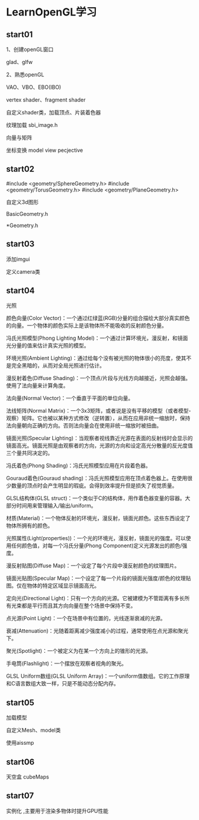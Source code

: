 # LearnOpenGL学习



## start01

1、创建openGL窗口

glad、glfw

2、熟悉openGL

VAO、VBO、EBO(IBO)

vertex shader、fragment shader

自定义shader类，加载顶点、片装着色器

纹理加载 sbi_image.h

向量与矩阵

坐标变换 model view pecjective

## start02

#include <geometry/SphereGeometry.h>
#include <geometry/TorusGeometry.h>
#include <geometry/PlaneGeometry.h>

自定义3d图形 

BasicGeometry.h

*Geometry.h

## start03

添加imgui

定义camera类

## start04

光照

颜色向量(Color Vector)：一个通过红绿蓝(RGB)分量的组合描绘大部分真实颜色的向量。一个物体的颜色实际上是该物体所不能吸收的反射颜色分量。

冯氏光照模型(Phong Lighting Model)：一个通过计算环境光，漫反射，和镜面光分量的值来估计真实光照的模型。

环境光照(Ambient Lighting)：通过给每个没有被光照的物体很小的亮度，使其不是完全黑暗的，从而对全局光照进行估计。

漫反射着色(Diffuse Shading)：一个顶点/片段与光线方向越接近，光照会越强。使用了法向量来计算角度。

法向量(Normal Vector)：一个垂直于平面的单位向量。

法线矩阵(Normal Matrix)：一个3x3矩阵，或者说是没有平移的模型（或者模型-观察）矩阵。它也被以某种方式修改（逆转置），从而在应用非统一缩放时，保持法向量朝向正确的方向。否则法向量会在使用非统一缩放时被扭曲。

镜面光照(Specular Lighting)：当观察者视线靠近光源在表面的反射线时会显示的镜面高光。镜面光照是由观察者的方向，光源的方向和设定高光分散量的反光度值三个量共同决定的。

冯氏着色(Phong Shading)：冯氏光照模型应用在片段着色器。

Gouraud着色(Gouraud shading)：冯氏光照模型应用在顶点着色器上。在使用很少数量的顶点时会产生明显的瑕疵。会得到效率提升但是损失了视觉质量。

GLSL结构体(GLSL struct)：一个类似于C的结构体，用作着色器变量的容器。大部分时间用来管理输入/输出/uniform。

材质(Material)：一个物体反射的环境光，漫反射，镜面光颜色。这些东西设定了物体所拥有的颜色。

光照属性(Light(properties))：一个光的环境光，漫反射，镜面光的强度。可以使用任何颜色值，对每一个冯氏分量(Phong Component)定义光源发出的颜色/强度。

漫反射贴图(Diffuse Map)：一个设定了每个片段中漫反射颜色的纹理图片。

镜面光贴图(Specular Map)：一个设定了每一个片段的镜面光强度/颜色的纹理贴图。仅在物体的特定区域显示镜面高光。

定向光(Directional Light)：只有一个方向的光源。它被建模为不管距离有多长所有光束都是平行而且其方向向量在整个场景中保持不变。

点光源(Point Light)：一个在场景中有位置的，光线逐渐衰减的光源。

衰减(Attenuation)：光随着距离减少强度减小的过程，通常使用在点光源和聚光下。

聚光(Spotlight)：一个被定义为在某一个方向上的锥形的光源。

手电筒(Flashlight)：一个摆放在观察者视角的聚光。

GLSL Uniform数组(GLSL Uniform Array)：一个uniform值数组。它的工作原理和C语言数组大致一样，只是不能动态分配内存。

## start05
加载模型

自定义Mesh、model类

使用aissmp

## start06
天空盒 cubeMaps

## start07
实例化 ,主要用于渲染多物体时提升GPU性能









